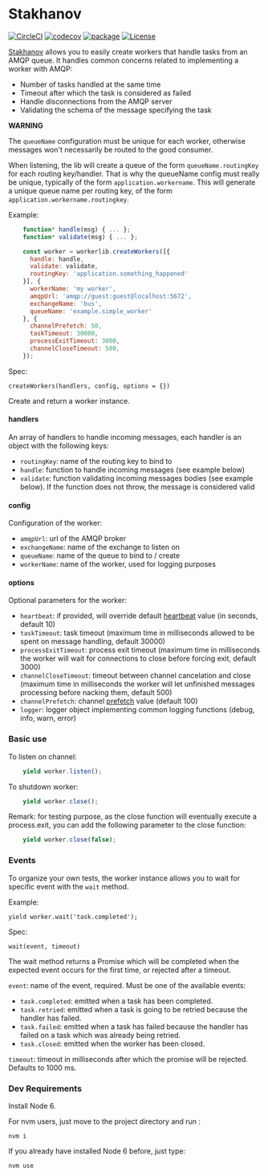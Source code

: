# Stakhanov
[![CircleCI](https://circleci.com/gh/ChauffeurPrive/stakhanov.svg?style=shield&circle-token=9a4d0d25bd8e0134d33f386a66c90c80dd401cf1)](https://circleci.com/gh/ChauffeurPrive/stakhanov)
[![codecov](https://codecov.io/gh/ChauffeurPrive/stakhanov/branch/master/graph/badge.svg)](https://codecov.io/gh/ChauffeurPrive/stakhanov)
[![package](https://img.shields.io/npm/v/stakhanov.svg)](https://www.npmjs.com/package/stakhanov)
[![License](https://img.shields.io/github/license/ChauffeurPrive/stakhanov.svg)](LICENSE)

[Stakhanov](https://fr.wikipedia.org/wiki/Alekse%C3%AF_Stakhanov) allows you to easily create workers that handle 
tasks from an AMQP queue. It handles common concerns related to implementing a worker with AMQP:
- Number of tasks handled at the same time
- Timeout after which the task is considered as failed
- Handle disconnections from the AMQP server
- Validating the schema of the message specifying the task

**WARNING**

The `queueName` configuration must be unique for each worker, otherwise messages won't necessarily be routed to 
the good consumer.

When listening, the lib will create a queue of the form `queueName.routingKey` for each routing key/handler. 
That is why the queueName config must really be unique, typically of the form `application.workername`. 
This will generate a unique queue name per routing key, of the form `application.workername.routingkey`.

Example:

```javascript
    function* handle(msg) { ... };
    function* validate(msg) { ... };

    const worker = workerlib.createWorkers([{
      handle: handle,
      validate: validate,
      routingKey: 'application.something_happened'
    }], {
      workerName: 'my worker',
      amqpUrl: 'amqp://guest:guest@localhost:5672',
      exchangeName: 'bus',
      queueName: 'example.simple_worker'
    }, {
      channelPrefetch: 50,
      taskTimeout: 30000,
      processExitTimeout: 3000,
      channelCloseTimeout: 500,
    });
```

Spec:
    
    createWorkers(handlers, config, options = {})

Create and return a worker instance.

#### handlers

An array of handlers to handle incoming messages, each handler is an object with the following keys:
* `routingKey`: name of the routing key to bind to
* `handle`: function to handle incoming messages (see example below)
* `validate`: function validating incoming messages bodies (see example below). If the function does not throw, the message is considered valid

#### config

Configuration of the worker:
* `amqpUrl`: url of the AMQP broker
* `exchangeName`: name of the exchange to listen on
* `queueName`: name of the queue to bind to / create
* `workerName`: name of the worker, used for logging purposes

#### options
Optional parameters for the worker:
* `heartbeat`: if provided, will override default [heartbeat](https://www.rabbitmq.com/heartbeats.html) value (in seconds, default 10)
* `taskTimeout`: task timeout (maximum time in milliseconds allowed to be spent on message handling, default 30000)
* `processExitTimeout`:  process exit timeout (maximum time in milliseconds the worker will wait for connections to close before forcing exit, default 3000)
* `channelCloseTimeout`:  timeout between channel cancelation and close (maximum time in milliseconds the worker will let unfinished messages processing before nacking them, default 500)
* `channelPrefetch`:  channel [prefetch](https://www.rabbitmq.com/consumer-prefetch.html) value (default 100)
* `logger`:  logger object implementing common logging functions (debug, info, warn, error)


### Basic use

To listen on channel:
```javascript
    yield worker.listen();
```
To shutdown worker:
```javascript
    yield worker.close();
```
Remark: for testing purpose, as the close function will eventually execute a process.exit, 
you can add the following parameter to the close function:
```javascript
    yield worker.close(false);
```

### Events

To organize your own tests, the worker instance allows you to wait for specific event with the `wait` method.

Example:

    yield worker.wait('task.completed');

Spec:

    wait(event, timeout)

The wait method returns a Promise which will be completed when the expected event
occurs for the first time, or rejected after a timeout.

`event`: name of the event, required. Must be one of the available events:

- `task.completed`: emitted when a task has been completed.
- `task.retried`: emitted when a task is going to be retried because the
 handler has failed.
- `task.failed`: emitted when a task has failed because the handler
 has failed on a task which was already being retried.
- `task.closed`: emitted when the worker has been closed.

`timeout`: timeout in milliseconds after which the promise will be rejected. Defaults
to 1000 ms.

### Dev Requirements

Install Node 6.

For nvm users, just move to the project directory and run :

    nvm i

If you already have installed Node 6 before, just type:

    nvm use
